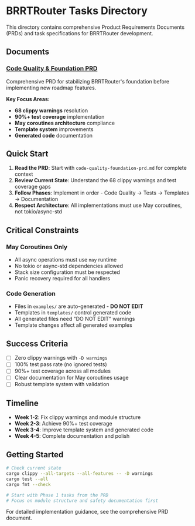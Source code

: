 # BRRTRouter Tasks Directory

This directory contains comprehensive Product Requirements Documents (PRDs) and task specifications for BRRTRouter development.

## Documents

### [Code Quality & Foundation PRD](./code-quality-foundation-prd.md)
Comprehensive PRD for stabilizing BRRTRouter's foundation before implementing new roadmap features.

**Key Focus Areas:**
- **68 clippy warnings** resolution
- **90%+ test coverage** implementation
- **May coroutines architecture** compliance
- **Template system** improvements
- **Generated code** documentation

## Quick Start

1. **Read the PRD**: Start with `code-quality-foundation-prd.md` for complete context
2. **Review Current State**: Understand the 68 clippy warnings and test coverage gaps
3. **Follow Phases**: Implement in order - Code Quality → Tests → Templates → Documentation
4. **Respect Architecture**: All implementations must use May coroutines, not tokio/async-std

## Critical Constraints

### May Coroutines Only
- All async operations must use `may` runtime
- No tokio or async-std dependencies allowed
- Stack size configuration must be respected
- Panic recovery required for all handlers

### Code Generation
- Files in `examples/` are auto-generated - **DO NOT EDIT**
- Templates in `templates/` control generated code
- All generated files need "DO NOT EDIT" warnings
- Template changes affect all generated examples

## Success Criteria

- [ ] Zero clippy warnings with `-D warnings`
- [ ] 100% test pass rate (no ignored tests)
- [ ] 90%+ test coverage across all modules
- [ ] Clear documentation for May coroutines usage
- [ ] Robust template system with validation

## Timeline

- **Week 1-2**: Fix clippy warnings and module structure
- **Week 2-3**: Achieve 90%+ test coverage
- **Week 3-4**: Improve template system and generated code
- **Week 4-5**: Complete documentation and polish

## Getting Started

```bash
# Check current state
cargo clippy --all-targets --all-features -- -D warnings
cargo test --all
cargo fmt --check

# Start with Phase 1 tasks from the PRD
# Focus on module structure and safety documentation first
```

For detailed implementation guidance, see the comprehensive PRD document. 